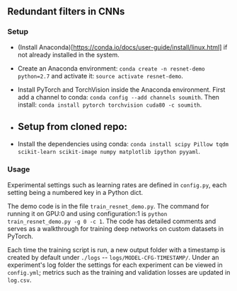## Redundant filters in CNNs

### Setup

* (Install Anaconda)[https://conda.io/docs/user-guide/install/linux.html] if not already installed in the system.
* Create an Anaconda environment: `conda create -n resnet-demo python=2.7` and activate it: `source activate resnet-demo`.
* Install PyTorch and TorchVision inside the Anaconda environment. First add a channel to conda: `conda config --add channels soumith`. Then install: `conda install pytorch torchvision cuda80 -c soumith`.
* Setup from cloned repo: 
    -    



* Install the dependencies using conda: `conda install scipy Pillow tqdm scikit-learn scikit-image numpy matplotlib ipython pyyaml`.


### Usage

Experimental settings such as learning rates are defined in `config.py`, each setting being a numbered key in a Python dict.

The demo code is in the file `train_resnet_demo.py`. The command for running it on GPU:0 and using configuration:1 is `python train_resnet_demo.py -g 0 -c 1`. The code has detailed comments and serves as a walkthrough for training deep networks on custom datasets in PyTorch.

Each time the training script is run, a new output folder with a timestamp is created by default under `./logs` -- `logs/MODEL-CFG-TIMESTAMP/`. Under an experiment's log folder the settings for each experiment can be viewed in `config.yml`; metrics such as the training and validation losses are updated in `log.csv`. 


